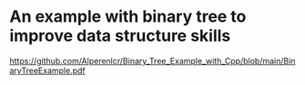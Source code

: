 # An example with binary tree to improve data structure skills

https://github.com/Alperenlcr/Binary_Tree_Example_with_Cpp/blob/main/BinaryTreeExample.pdf

